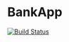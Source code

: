 # BankApp
[![Build Status](https://github.com/MatyasKloub/BankApp/workflows/.NET/badge.svg)](https://github.com/MatyasKloub/BankApp/actions/workflows/.NET.yml)

